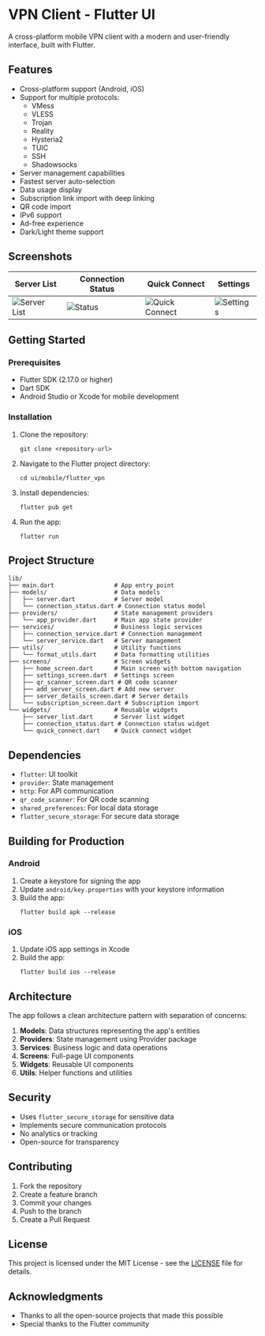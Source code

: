 # VPN Client - Flutter UI

A cross-platform mobile VPN client with a modern and user-friendly interface, built with Flutter.

## Features

- Cross-platform support (Android, iOS)
- Support for multiple protocols:
  - VMess
  - VLESS
  - Trojan
  - Reality
  - Hysteria2
  - TUIC
  - SSH
  - Shadowsocks
- Server management capabilities
- Fastest server auto-selection
- Data usage display
- Subscription link import with deep linking
- QR code import
- IPv6 support
- Ad-free experience
- Dark/Light theme support

## Screenshots

| Server List | Connection Status | Quick Connect | Settings |
|-------------|-------------------|---------------|----------|
| ![Server List](assets/screenshots/server_list.png) | ![Status](assets/screenshots/status.png) | ![Quick Connect](assets/screenshots/quick_connect.png) | ![Settings](assets/screenshots/settings.png) |

## Getting Started

### Prerequisites

- Flutter SDK (2.17.0 or higher)
- Dart SDK
- Android Studio or Xcode for mobile development

### Installation

1. Clone the repository:
   ```
   git clone <repository-url>
   ```

2. Navigate to the Flutter project directory:
   ```
   cd ui/mobile/flutter_vpn
   ```

3. Install dependencies:
   ```
   flutter pub get
   ```

4. Run the app:
   ```
   flutter run
   ```

## Project Structure

```
lib/
├── main.dart                 # App entry point
├── models/                   # Data models
│   ├── server.dart           # Server model
│   └── connection_status.dart # Connection status model
├── providers/                # State management providers
│   └── app_provider.dart     # Main app state provider
├── services/                 # Business logic services
│   ├── connection_service.dart # Connection management
│   └── server_service.dart   # Server management
├── utils/                    # Utility functions
│   └── format_utils.dart     # Data formatting utilities
├── screens/                  # Screen widgets
│   ├── home_screen.dart      # Main screen with bottom navigation
│   ├── settings_screen.dart  # Settings screen
│   ├── qr_scanner_screen.dart # QR code scanner
│   ├── add_server_screen.dart # Add new server
│   ├── server_details_screen.dart # Server details
│   └── subscription_screen.dart # Subscription import
└── widgets/                  # Reusable widgets
    ├── server_list.dart      # Server list widget
    ├── connection_status.dart # Connection status widget
    └── quick_connect.dart    # Quick connect widget
```

## Dependencies

- `flutter`: UI toolkit
- `provider`: State management
- `http`: For API communication
- `qr_code_scanner`: For QR code scanning
- `shared_preferences`: For local data storage
- `flutter_secure_storage`: For secure data storage

## Building for Production

### Android

1. Create a keystore for signing the app
2. Update `android/key.properties` with your keystore information
3. Build the app:
   ```
   flutter build apk --release
   ```

### iOS

1. Update iOS app settings in Xcode
2. Build the app:
   ```
   flutter build ios --release
   ```

## Architecture

The app follows a clean architecture pattern with separation of concerns:

1. **Models**: Data structures representing the app's entities
2. **Providers**: State management using Provider package
3. **Services**: Business logic and data operations
4. **Screens**: Full-page UI components
5. **Widgets**: Reusable UI components
6. **Utils**: Helper functions and utilities

## Security

- Uses `flutter_secure_storage` for sensitive data
- Implements secure communication protocols
- No analytics or tracking
- Open-source for transparency

## Contributing

1. Fork the repository
2. Create a feature branch
3. Commit your changes
4. Push to the branch
5. Create a Pull Request

## License

This project is licensed under the MIT License - see the [LICENSE](LICENSE) file for details.

## Acknowledgments

- Thanks to all the open-source projects that made this possible
- Special thanks to the Flutter community